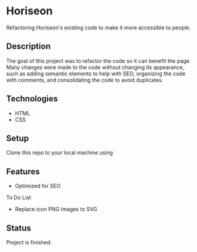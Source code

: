 # Horiseon

Refactoring Horiseon's existing code to make it more accessible to people.

## Description
The goal of this project was to refactor the code so it can benefit the page. Many changes were made to the code without changing its appearance, such as adding semantic elements to help with SEO, organizing the code with comments, and consolidating the code to avoid duplicates. 

## Technologies
* HTML
* CSS

## Setup
Clone this repo to your local machine using 

## Features
* Optimized for SEO

To Do List
* Replace icon PNG images to SVG

## Status
Project is finished. 